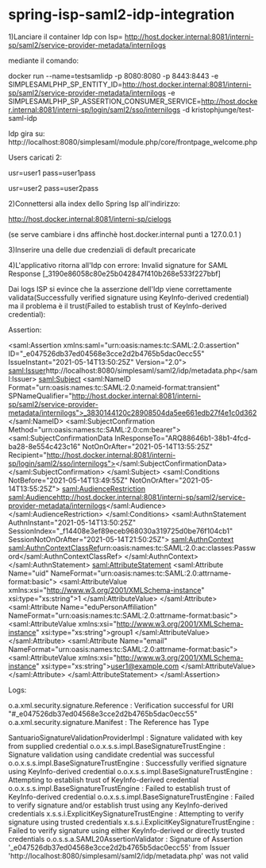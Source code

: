 # spring-isp-saml2-idp-integration

1)Lanciare il container Idp con Isp=
http://host.docker.internal:8081/interni-sp/saml2/service-provider-metadata/internilogs

mediante il comando:

docker run --name=testsamlidp -p 8080:8080 -p 8443:8443 -e SIMPLESAMLPHP_SP_ENTITY_ID=http://host.docker.internal:8081/interni-sp/saml2/service-provider-metadata/internilogs -e SIMPLESAMLPHP_SP_ASSERTION_CONSUMER_SERVICE=http://host.docker.internal:8081/interni-sp/login/saml2/sso/internilogs -d kristophjunge/test-saml-idp

Idp gira su:
http://localhost:8080/simplesaml/module.php/core/frontpage_welcome.php

Users caricati 2:

 
 usr=user1 
 pass=user1pass 
 
 
 usr=user2
 pass=user2pass
 
 2)Connettersi alla index dello Spring Isp all'indirizzo:
 
 http://host.docker.internal:8081/interni-sp/cielogs
 
 (se serve cambiare i dns affinchè host.docker.internal punti a 127.0.0.1 )
 
 3)Inserire una delle due credenziali di default precaricate
 
 4)L'applicativo ritorna all'Idp con errore:
 Invalid signature for SAML Response [_3190e86058c80e25b042847f410b268e533f227bbf]
 
 Dai logs ISP si evince che la asserzione dell'Idp viene correttamente validata(Successfully verified signature using KeyInfo-derived credential) ma il problema è il trust(Failed to establish trust of KeyInfo-derived credential):
 
 Assertion:
 
 
 <saml:Assertion
    xmlns:saml="urn:oasis:names:tc:SAML:2.0:assertion" ID="_e047526db37ed04568e3cce2d2b4765b5dac0ecc55" IssueInstant="2021-05-14T13:50:25Z" Version="2.0">
    <saml:Issuer>http://localhost:8080/simplesaml/saml2/idp/metadata.php</saml:Issuer>
    <saml:Subject>
        <saml:NameID Format="urn:oasis:names:tc:SAML:2.0:nameid-format:transient" SPNameQualifier="http://host.docker.internal:8081/interni-sp/saml2/service-provider-metadata/internilogs">_3830144120c28908504da5ee661edb27f4e1c0d362</saml:NameID>
        <saml:SubjectConfirmation Method="urn:oasis:names:tc:SAML:2.0:cm:bearer">
            <saml:SubjectConfirmationData InResponseTo="ARQ88646b1-38b1-4fcd-ba28-8e554c423c16" NotOnOrAfter="2021-05-14T13:55:25Z" Recipient="http://host.docker.internal:8081/interni-sp/login/saml2/sso/internilogs"></saml:SubjectConfirmationData>
        </saml:SubjectConfirmation>
    </saml:Subject>
    <saml:Conditions NotBefore="2021-05-14T13:49:55Z" NotOnOrAfter="2021-05-14T13:55:25Z">
        <saml:AudienceRestriction>
            <saml:Audience>http://host.docker.internal:8081/interni-sp/saml2/service-provider-metadata/internilogs</saml:Audience>
        </saml:AudienceRestriction>
    </saml:Conditions>
    <saml:AuthnStatement AuthnInstant="2021-05-14T13:50:25Z" SessionIndex="_f14408e3ef89eceb968030a319725d0be76f104cb1" SessionNotOnOrAfter="2021-05-14T21:50:25Z">
        <saml:AuthnContext>
            <saml:AuthnContextClassRef>urn:oasis:names:tc:SAML:2.0:ac:classes:Password</saml:AuthnContextClassRef>
        </saml:AuthnContext>
    </saml:AuthnStatement>
    <saml:AttributeStatement>
        <saml:Attribute Name="uid" NameFormat="urn:oasis:names:tc:SAML:2.0:attrname-format:basic">
            <saml:AttributeValue
                xmlns:xsi="http://www.w3.org/2001/XMLSchema-instance" xsi:type="xs:string">1
            </saml:AttributeValue>
        </saml:Attribute>
        <saml:Attribute Name="eduPersonAffiliation" NameFormat="urn:oasis:names:tc:SAML:2.0:attrname-format:basic">
            <saml:AttributeValue
                xmlns:xsi="http://www.w3.org/2001/XMLSchema-instance" xsi:type="xs:string">group1
            </saml:AttributeValue>
        </saml:Attribute>
        <saml:Attribute Name="email" NameFormat="urn:oasis:names:tc:SAML:2.0:attrname-format:basic">
            <saml:AttributeValue
                xmlns:xsi="http://www.w3.org/2001/XMLSchema-instance" xsi:type="xs:string">user1@example.com
            </saml:AttributeValue>
        </saml:Attribute>
    </saml:AttributeStatement>
</saml:Assertion>
 
 
 Logs:
 
 
  
o.a.xml.security.signature.Reference     : Verification successful for URI "#_e047526db37ed04568e3cce2d2b4765b5dac0ecc55"
o.a.xml.security.signature.Manifest      : The Reference has Type 
 
SantuarioSignatureValidationProviderImpl : Signature validated with key from supplied credential
o.o.x.s.s.impl.BaseSignatureTrustEngine  : Signature validation using candidate credential was successful
o.o.x.s.s.impl.BaseSignatureTrustEngine  : Successfully verified signature using KeyInfo-derived credential
o.o.x.s.s.impl.BaseSignatureTrustEngine  : Attempting to establish trust of KeyInfo-derived credential
o.o.x.s.s.impl.BaseSignatureTrustEngine  : Failed to establish trust of KeyInfo-derived credential
o.o.x.s.s.impl.BaseSignatureTrustEngine  : Failed to verify signature and/or establish trust using any KeyInfo-derived credentials
x.s.s.i.ExplicitKeySignatureTrustEngine : Attempting to verify signature using trusted credentials
x.s.s.i.ExplicitKeySignatureTrustEngine : Failed to verify signature using either KeyInfo-derived or directly trusted credentials
o.o.s.s.a.SAML20AssertionValidator       : Signature of Assertion '_e047526db37ed04568e3cce2d2b4765b5dac0ecc55' from Issuer 'http://localhost:8080/simplesaml/saml2/idp/metadata.php' was not valid
 
 
 

